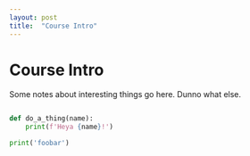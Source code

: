 ```yaml
---
layout: post
title:  "Course Intro"
---
```


# Course Intro

Some notes about interesting things go here. Dunno what else. 

```python

def do_a_thing(name):
	print(f'Heya {name}!')

print('foobar')


```